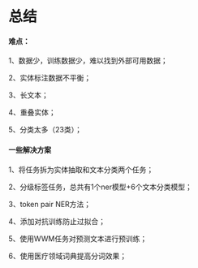 # 总结

#### 难点：

1、数据少，训练数据少，难以找到外部可用数据；

2、实体标注数据不平衡；

3、长文本；

4、重叠实体；

5、分类太多（23类）；

#### 一些解决方案

1、将任务拆为实体抽取和文本分类两个任务；

2、分级标签任务，总共有1个ner模型+6个文本分类模型；

3、token pair NER方法；

4、添加对抗训练防止过拟合；

5、使用WWM任务对预测文本进行预训练；

6、使用医疗领域词典提高分词效果；
